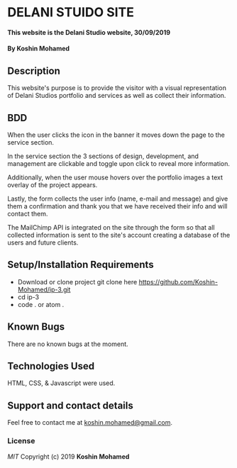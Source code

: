 # DELANI STUIDO SITE

#### This website is the Delani Studio website, 30/09/2019

#### By **Koshin Mohamed**

## Description

This website's purpose is to provide the visitor with a visual representation of Delani Studios portfolio and services as well as collect their information.

## BDD

When the user clicks the icon in the banner it moves down the page to the service section.

In the service section the 3 sections of design, development, and management are clickable and toggle upon click to reveal more information.

Additionally, when the user mouse hovers over the portfolio images a text overlay of the project appears.

Lastly, the form collects the user info (name, e-mail and message) and give them a confirmation and thank you that we have received their info and will contact them.

The MailChimp API is integrated on the site through the form so that all collected information is sent to the site's account creating a database of the users and future clients.

## Setup/Installation Requirements

- Download or clone project git clone here https://github.com/Koshin-Mohamed/ip-3.git
- cd ip-3
- code . or atom .

## Known Bugs

There are no known bugs at the moment.

## Technologies Used

HTML, CSS, & Javascript were used.

## Support and contact details

Feel free to contact me at koshin.mohamed@gmail.com.

### License

_MIT_
Copyright (c) 2019 **Koshin Mohamed**
